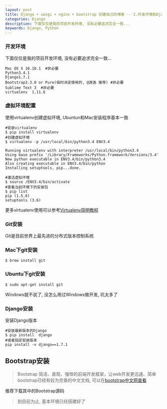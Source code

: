 ```yaml
---
layout: post
title: Django + uwsgi + nginx + bootstrap 创建自己的博客 -- 2.开发环境和Django安装
categories: Django
description: 下面仅仅是我的项目开发环境, 没有必要追求完全一致...
keywords: Django, Python
---
```


### 开发环境

下面仅仅是我的项目开发环境, 没有必要追求完全一致...

```
Mac OS X 10.10.1  #非必要
Python3.4.1
Django1.7.1 
Bootstrap3.3.0 or Pure(临时决定使用的, @游逸 推荐) #非必要
Sublime Text 3  #非必要
virtualenv  1.11.6
```

### 虚拟环境配置

使用virtualenv创建虚拟环境, Ubuntun和Mac安装程序基本一致

```
#安装virtualenv
$ pip install virtualenv  
#创建虚拟环境
$ virtualenv -p /usr/local/bin/python3.4 ENV3.4  

Running virtualenv with interpreter /usr/local/bin/python3.4
Using base prefix '/Library/Frameworks/Python.framework/Versions/3.4'
New python executable in ENV3.4/bin/python3.4
Also creating executable in ENV3.4/bin/python
Installing setuptools, pip...done.

#激活虚拟环境
$ source /ENV3.4/bin/activate  
#查看当前环境下的安装包
$ pip list  
pip (1.5.6)
setuptools (3.6)
```

更多virtualenv使用可以参考[Virtualenv简明教程](http://ju.outofmemory.cn/entry/105181)

### Git安装


Git是目前世界上最先进的分布式版本控制系统

### Mac下git安装

```
$ brew install git
```

### Ubuntu下git安装

```
$ sudo apt-get install git
```

Windows就不说了, 没怎么用过Windows做开发, 坑太多了

### Django安装

安装Django版本

```
#安装最新版本的Django
$ pip install  django 
#或者指定安装版本
pip install -v django==1.7.1
```

## Bootstrap安装

> Bootstrap 简洁、直观、强悍的前端开发框架，让web开发更迅速、简单
bootstrap已经有较为完善的中文文档, 可以在[bootstrap中文网查看](http://v3.bootcss.com/getting-started/#download)

推荐下载其中的Bootstrap源码

> 到目前为止, 基本环境已经搭建好了